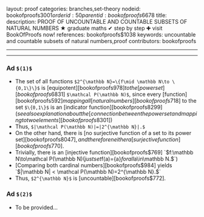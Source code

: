 layout: proof
categories: branches,set-theory
nodeid: bookofproofs$3001
orderid: 50
parentid: bookofproofs$6678
title: 
description: PROOF OF UNCOUNTABLE AND COUNTABLE SUBSETS OF NATURAL NUMBERS ★ graduate maths ✔ step by step ✚ visit BookOfProofs now!
references: bookofproofs$1038
keywords: uncountable and countable subsets of natural numbers,proof
contributors: bookofproofs

---


---

### Ad `$(1)$`

* The set of all functions `$2^{\mathbb N}=\{f\mid \mathbb N\to \{0,1\}\}$` is [equipotent][bookofproofs$978] to the [power set][bookofproofs$6831] `$\mathcal P(\mathbb N)$`, since every [function][bookofproofs$592] mapping all [natural numbers][bookofproofs$718] to the set `$\{0,1\}$` is an [indicator function][bookofproofs$8299] (see also explanation about the [connection between the power set and mapping to two elements][bookofproofs$8301])
* Thus, `$|\mathcal P(\mathbb N)|=|2^{\mathbb N}|.$`
* On the other hand, there is [no surjective function of a set to its power set][bookofproofs$8047], and therefore neither a [surjective function][bookofproofs$770].
* Trivially, there is an [injective function][bookofproofs$769] `$f:\mathbb N\to\mathcal P(\mathbb N)$` (just set `$f(a)=\{a\}$` for all `$a\in\mathbb N.$`)
* [Comparing both cardinal numbers][bookofproofs$984] yields `$|\mathbb N| < \mathcal P(\mathbb N)=2^{\mathbb N}.$`
* Thus, `$2^{\mathbb N}$` is [uncountable][bookofproofs$772].
### Ad `$(2)$`

* To be provided...
